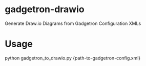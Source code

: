 # gadgetron-drawio
Generate Draw.io Diagrams from Gadgetron Configuration XMLs

# Usage 
python gadgetron_to_drawio.py {path-to-gadgetron-config.xml}